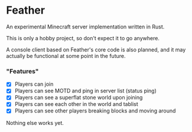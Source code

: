 # Feather

An experimental Minecraft server implementation written in Rust.

This is only a hobby project, so don't expect it to go anywhere.

A console client based on Feather's core code is also planned, and it may actually be functional
at some point in the future.

### "Features"
- [x] Players can join
- [x] Players can see MOTD and ping in server list (status ping)
- [x] Players can see a superflat stone world upon joining
- [x] Players can see each other in the world and tablist
- [x] Players can see other players breaking blocks and moving around

Nothing else works yet.